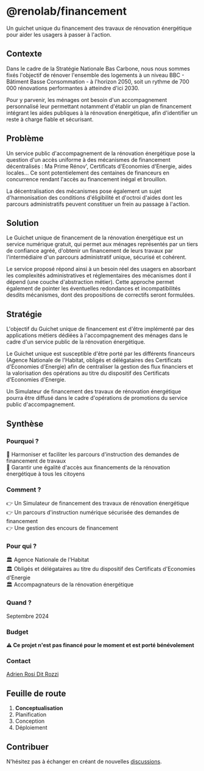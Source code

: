 # @renolab/financement

Un guichet unique du financement des travaux de rénovation énergétique pour aider les usagers à passer à l'action.

## Contexte

Dans le cadre de la Stratégie Nationale Bas Carbone, nous nous sommes fixés l'objectif de rénover l'ensemble des logements à un niveau BBC - Bâtiment Basse Consommation - à l'horizon 2050, soit un rythme de 700 000 rénovations performantes à atteindre d'ici 2030.

Pour y parvenir, les ménages ont besoin d'un accompagnement personnalisé leur permettant notamment d'établir un plan de financement intégrant les aides publiques à la rénovation énergétique, afin d'identifier un reste à charge fiable et sécurisant.

## Problème

Un service public d'accompagnement de la rénovation énergétique pose la question d'un accès uniforme à des mécanismes de financement décentralisés : Ma Prime Rénov', Certificats d'Economies d'Energie, aides locales... Ce sont potentielement des centaines de financeurs en concurrence rendant l'accès au financement inégal et brouillon.

La décentralisation des mécanismes pose également un sujet d'harmonisation des conditions d'éligibilité et d'octroi d'aides dont les parcours administratifs peuvent constituer un frein au passage à l'action.

## Solution

Le Guichet unique de financement de la rénovation énergétique est un service numérique gratuit, qui permet aux ménages représentés par un tiers de confiance agréé, d'obtenir un financement de leurs travaux par l'intermédiaire d'un parcours administratif unique, sécurisé et cohérent.

Le service proposé répond ainsi à un besoin réel des usagers en absorbant les complexités administratives et réglementaires des mécanismes dont il dépend (une couche d'abstraction métier). Cette approche permet également de pointer les éventuelles redondances et incompatibilités desdits mécanismes, dont des propositions de correctifs seront formulées.

## Stratégie

L'objectif du Guichet unique de financement est d'être implémenté par des applications métiers dédiées à l'accompagnement des ménages dans le cadre d'un service public de la rénovation énergétique.

Le Guichet unique est susceptible d'être porté par les différents financeurs (Agence Nationale de l'Habitat, obligés et délégataires des Certificats d'Economies d'Energie) afin de centraliser la gestion des flux financiers et la valorisation des opérations au titre du dispositif des Certificats d'Economies d'Energie.

Un Simulateur de financement des travaux de rénovation énergétique pourra être diffusé dans le cadre d'opérations de promotions du service public d'accompagnement.

## Synthèse

### Pourquoi ?

🎯 Harmoniser et faciliter les parcours d'instruction des demandes de financement de travaux  
🎯 Garantir une égalité d'accès aux financements de la rénovation énergétique à tous les citoyens  

### Comment ?

👉 Un Simulateur de financement des travaux de rénovation énergétique  
👉 Un parcours d'instruction numérique sécurisée des demandes de financement  
👉 Une gestion des encours de financement  

### Pour qui ?

🏛️ Agence Nationale de l'Habitat  
🏛️ Obligés et délégataires au titre du dispositif des Certificats d'Economies d'Energie  
🏛️ Accompagnateurs de la rénovation énergétique  

### Quand ?

Septembre 2024

### Budget

**⚠️ Ce projet n'est pas financé pour le moment et est porté bénévolement**

### Contact

[Adrien Rosi Dit Rozzi](https://www.linkedin.com/in/adrienrosi/)

## Feuille de route

1. **Conceptualisation**
2. Planification
3. Conception
4. Déploiement

## Contribuer

N'hésitez pas à échanger en créant de nouvelles [discussions](https://github.com/renolab/audit/discussions).

